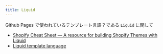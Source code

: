 ```yaml
---
title: Liquid
---
```


Github Pages で使われているテンプレート言語？である `Liquid` に関して

- [Shopify Cheat Sheet — A resource for building Shopify Themes with Liquid](https://www.shopify.com/partners/shopify-cheat-sheet)
- [Liquid template language](https://shopify.github.io/liquid/)
